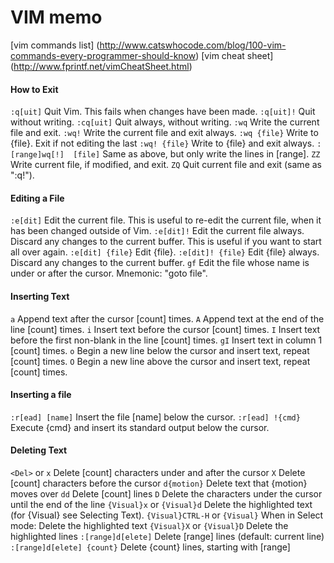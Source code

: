 
# VIM memo

[vim commands list] (http://www.catswhocode.com/blog/100-vim-commands-every-programmer-should-know)
[vim cheat sheet] (http://www.fprintf.net/vimCheatSheet.html)

#### How to Exit

`:q[uit]` 	Quit Vim. This fails when changes have been made.
`:q[uit]!` 	Quit without writing.
`:cq[uit]` 	Quit always, without writing.
`:wq` 	Write the current file and exit.
`:wq!` 	Write the current file and exit always.
`:wq {file}` 	Write to {file}. Exit if not editing the last
`:wq! {file}` 	Write to {file} and exit always.
`:[range]wq[!] 	[file]` Same as above, but only write the lines in [range].
`ZZ` 	Write current file, if modified, and exit.
`ZQ` 	Quit current file and exit (same as ":q!").

#### Editing a File

`:e[dit]` 	Edit the current file. This is useful to re-edit the current file, when it has been changed outside of Vim.
`:e[dit]!` 	Edit the current file always. Discard any changes to the current buffer. This is useful if you want to start all over again.
`:e[dit] {file}` 	Edit {file}.
`:e[dit]! {file}` 	Edit {file} always. Discard any changes to the current buffer.
`gf` 	Edit the file whose name is under or after the cursor. Mnemonic: "goto file".

#### Inserting Text

`a` 	Append text after the cursor [count] times.
`A` 	Append text at the end of the line [count] times.
`i` 	Insert text before the cursor [count] times.
`I` 	Insert text before the first non-blank in the line [count] times.
`gI` 	Insert text in column 1 [count] times.
`o` 	Begin a new line below the cursor and insert text, repeat [count] times.
`O` 	Begin a new line above the cursor and insert text, repeat [count] times.

#### Inserting a file

`:r[ead] [name]` 	Insert the file [name] below the cursor.
`:r[ead] !{cmd}` 	Execute {cmd} and insert its standard output below the cursor.

#### Deleting Text

`<Del>` or
`x` 	Delete [count] characters under and after the cursor
`X` 	Delete [count] characters before the cursor
`d{motion}` 	Delete text that {motion} moves over
`dd` 	Delete [count] lines
`D` 	Delete the characters under the cursor until the end of the line
`{Visual}x` or
`{Visual}d` 	Delete the highlighted text (for {Visual} see Selecting Text).
`{Visual}CTRL-H` or
`{Visual}` 	When in Select mode: Delete the highlighted text
`{Visual}X` or
`{Visual}D` 	Delete the highlighted lines
`:[range]d[elete]` 	Delete [range] lines (default: current line)
`:[range]d[elete] {count}` 	Delete {count} lines, starting with [range]
